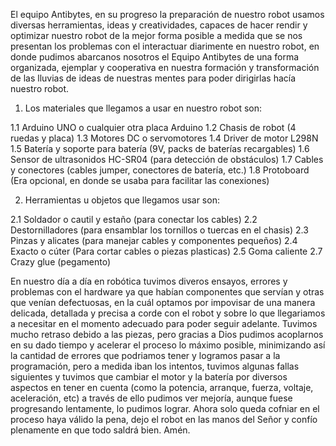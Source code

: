 El equipo Antibytes, en su progreso la preparación de nuestro robot usamos diversas herramientas, ideas y creatividades, capaces de hacer rendir y optimizar nuestro robot de la mejor forma posible a medida que se nos presentan los problemas con el interactuar diarimente en nuestro robot, en donde pudimos abarcanos nosotros el Equipo Antibytes de una forma organizada, ejemplar y cooperativa en nuestra formación y transformación de las lluvias de ideas de nuestras mentes para poder dirigirlas hacía nuestro robot.

1. Los materiales que llegamos a usar en nuestro robot son:

1.1 Arduino UNO o cualquier otra placa Arduino
1.2 Chasis de robot (4 ruedas y placa)
1.3 Motores DC o servomotores 
1.4 Driver de motor L298N 
1.5 Batería y soporte para batería (9V, packs de baterías recargables)
1.6 Sensor de ultrasonidos HC-SR04 (para detección de obstáculos)
1.7 Cables y conectores (cables jumper, conectores de batería, etc.)
1.8 Protoboard (Era opcional, en donde se usaba para facilitar las conexiones)

2. Herramientas u objetos que llegamos usar son: 

2.1 Soldador o cautil y estaño (para conectar los cables)
2.2 Destornilladores (para ensamblar los tornillos o tuercas en el chasis)
2.3 Pinzas y alicates (para manejar cables y componentes pequeños)
2.4 Exacto o cúter (Para cortar cables o piezas plasticas)
2.5 Goma caliente
2.7 Crazy glue (pegamento)

En nuestro día a día en robótica tuvimos diveros ensayos, errores y problemas con el hardware ya que habían componentes que servían y otras que venían defectuosas, en la cuál optamos por impovisar de una manera delicada, detallada y precisa a corde con el robot y sobre lo que llegariamos a necesitar en el momento adecuado para poder seguir adelante. Tuvimos mucho retraso debido a las piezas, pero gracias a Dios pudimos acoplarnos en su dado tiempo y acelerar el proceso lo máximo posible, minimizando así la cantidad de errores que podriamos tener y logramos pasar a la programación, pero a medida iban los intentos, tuvimos algunas fallas siguientes y tuvimos que cambiar el motor y la batería por diversos aspectos en tener en cuenta (como la potencia, arranque, fuerza, voltaje, aceleración, etc) a través de ello pudimos ver mejoría, aunque fuese progresando lentamente, lo pudimos lograr. Ahora solo queda cofniar en el proceso haya válido la pena, dejo el robot en las manos del Señor y confío plenamente en que todo saldrá bien. Amén. 
